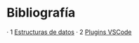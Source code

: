 # Bibliografía

· 1 [Estructuras de datos](https://users.dcc.uchile.cl/~bebustos/apuntes/cc30a/Estructuras/)
· 2 [Plugins VSCode](https://code.visualstudio.com/shortcuts/keyboard-shortcuts-windows.pdf)
